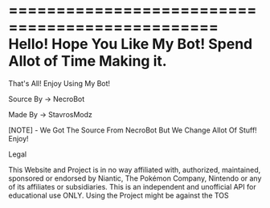 ================================================
Hello! Hope You Like My Bot! Spend Allot of Time Making it.
================================================
That's All! Enjoy Using My Bot!

Source By -> NecroBot

Made By -> StavrosModz

[NOTE] - We Got The Source From NecroBot But We Change Allot Of Stuff! Enjoy!

Legal

This Website and Project is in no way affiliated with, authorized, maintained, sponsored or endorsed by Niantic, The Pokémon Company, Nintendo or any of its affiliates or subsidiaries. This is an independent and unofficial API for educational use ONLY. Using the Project might be against the TOS
